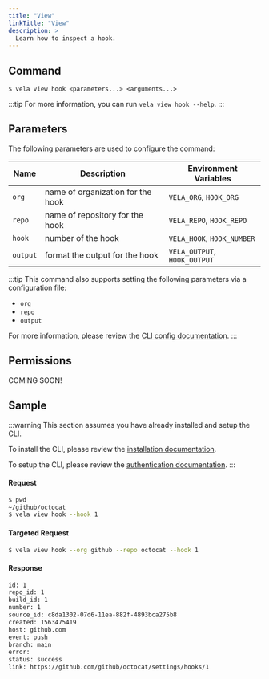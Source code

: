 ```yaml
---
title: "View"
linkTitle: "View"
description: >
  Learn how to inspect a hook.
---
```


## Command

```
$ vela view hook <parameters...> <arguments...>
```

:::tip
For more information, you can run `vela view hook --help`.
:::

## Parameters

The following parameters are used to configure the command:

| Name     | Description                       | Environment Variables        |
| -------- | --------------------------------- | ---------------------------- |
| `org`    | name of organization for the hook | `VELA_ORG`, `HOOK_ORG`       |
| `repo`   | name of repository for the hook   | `VELA_REPO`, `HOOK_REPO`     |
| `hook`   | number of the hook                | `VELA_HOOK`, `HOOK_NUMBER`   |
| `output` | format the output for the hook    | `VELA_OUTPUT`, `HOOK_OUTPUT` |

:::tip
This command also supports setting the following parameters via a configuration file:

- `org`
- `repo`
- `output`

For more information, please review the [CLI config documentation](/docs//docs/reference/cli/config.md).
:::

## Permissions

COMING SOON!

## Sample

:::warning
This section assumes you have already installed and setup the CLI.

To install the CLI, please review the [installation documentation](/docs/reference/cli/install.md).

To setup the CLI, please review the [authentication documentation](/docs/reference/cli/authentication.md).
:::

#### Request

```sh
$ pwd
~/github/octocat
$ vela view hook --hook 1
```

#### Targeted Request

```sh
$ vela view hook --org github --repo octocat --hook 1
```

#### Response

```sh
id: 1
repo_id: 1
build_id: 1
number: 1
source_id: c8da1302-07d6-11ea-882f-4893bca275b8
created: 1563475419
host: github.com
event: push
branch: main
error: 
status: success
link: https://github.com/github/octocat/settings/hooks/1
```
